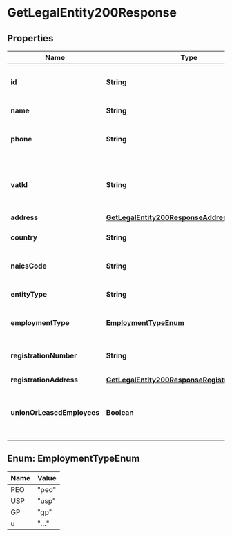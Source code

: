 

# GetLegalEntity200Response


## Properties

| Name | Type | Description | Notes |
|------------ | ------------- | ------------- | -------------|
|**id** | **String** | Unique identifier for the legal entity. |  [optional] |
|**name** | **String** | Name of the legal entity. |  [optional] |
|**phone** | **String** | Phone number of the legal entity. |  [optional] |
|**vatId** | **String** | VAT ID of the legal entity, known as EIN in the US. |  [optional] |
|**address** | [**GetLegalEntity200ResponseAddress**](GetLegalEntity200ResponseAddress.md) |  |  [optional] |
|**country** | **String** | Country of the legal entity. |  [optional] |
|**naicsCode** | **String** | NAICS code of the legal entity. |  [optional] |
|**entityType** | **String** | Type of the legal entity (e.g., LLC). |  [optional] |
|**employmentType** | [**EmploymentTypeEnum**](#EmploymentTypeEnum) | Employment type of the legal entity. |  [optional] |
|**registrationNumber** | **String** | Registration number of the legal entity. |  [optional] |
|**registrationAddress** | [**GetLegalEntity200ResponseRegistrationAddress**](GetLegalEntity200ResponseRegistrationAddress.md) |  |  [optional] |
|**unionOrLeasedEmployees** | **Boolean** | Indicates if the legal entity has union or leased employees. |  [optional] |



## Enum: EmploymentTypeEnum

| Name | Value |
|---- | -----|
| PEO | &quot;peo&quot; |
| USP | &quot;usp&quot; |
| GP | &quot;gp&quot; |
| u | &quot;...&quot; |



